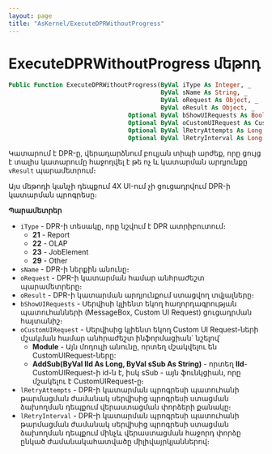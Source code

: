 ```yaml
---
layout: page
title: "AsKernel/ExecuteDPRWithoutProgress"
---
```


# ExecuteDPRWithoutProgress մեթոդ

```vb
Public Function ExecuteDPRWithoutProgress(ByVal iType As Integer, _
                                          ByVal sName As String, _
                                          ByVal oRequest As Object, _
                                          ByVal oResult As Object, _
                                 Optional ByVal bShowUIRequests As Boolean = True, _
                                 Optional ByVal oCustomUIRequest As CustomUIRequestConfig, _
                                 Optional ByVal lRetryAttempts As Long = 1, _
                                 Optional ByVal lRetryInterval As Long = 0) As Boolean
```

Կատարում է DPR-ը, վերադարձնում բուլյան տիպի արժեք, որը ցույց է տալիս կատարումը հաջողվել է թե ոչ և կատարման արդյունքը `vResult` պարամետրում։

Այս մեթոդի կանչի դեպքում 4X UI-ում չի ցուցադրվում DPR-ի կատարման պրոգրեսը։

**Պարամետրեր**

* `iType` - DPR-ի տեսակը, որը նշվում է DPR ատրիբուտում։
  * **21** - Report
  * **22** - OLAP
  * **23** - JobElement
  * **29** - Other
* `sName` - DPR-ի ներքին անունը։
* `oRequest` - DPR-ի կատարման համար անհրաժեշտ պարամետրերը։
* `oResult` - DPR-ի կատարման արդյունքում ստացվող տվյալները։
* `bShowUIRequests` - Սերվիսի կլիենտ եկող հաղորդագրության պատուհանների (MessageBox, Custom UI Request) ցուցադրման հայտանիշ։
* `oCustomUIRequest` - Սերվիսից կլիենտ եկող Custom UI Request-ների մշակման համար անհրաժեշտ ինֆորմացիան` նշելով՝
  * **Module** - Այն մոդուլի անունը, որտեղ մշակվելու են CustomUIRequest-ները:
  * **AddSub(ByVal lId As Long, ByVal sSub As String)** - որտեղ **lId**- CustomUIRequest-ի id-ն է, իսկ sSub - այն ֆունկցիան, որը մշակելու է CustomUIRequest-ը։
* `lRetryAttempts` - DPR-ի կատարման պրոգրեսի պատուհանի թարմացման ժամանակ սերվիսից պրոգրեսի ստացման ձախողման դեպքում վերաստացման փորձերի քանակը։
* `lRetryInterval` - DPR-ի կատարման պրոգրեսի պատուհանի թարմացման ժամանակ սերվիսից պրոգրեսի ստացման ձախողման դեպքում մինչև վերաստացման հաջորդ փորձը ընկած ժամանակահատվածը միլիվայրկյաններով։